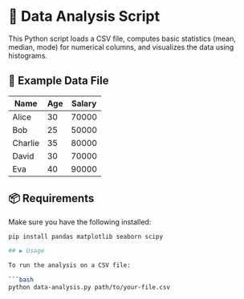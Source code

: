 # 🧪 Data Analysis Script

This Python script loads a CSV file, computes basic statistics (mean, median, mode) for numerical columns, and visualizes the data using histograms.

## 📂 Example Data File

| Name    | Age | Salary |
|---------|-----|--------|
| Alice   | 30  | 70000  |
| Bob     | 25  | 50000  |
| Charlie | 35  | 80000  |
| David   | 30  | 70000  |
| Eva     | 40  | 90000  |

## 📦 Requirements

Make sure you have the following installed:

```bash
pip install pandas matplotlib seaborn scipy

## ▶️ Usage

To run the analysis on a CSV file:

```bash
python data-analysis.py path/to/your-file.csv

